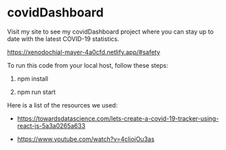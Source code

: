 # covidDashboard

Visit my site to see my covidDashboard project where you can stay up to date with the latest COVID-19 statistics.

https://xenodochial-mayer-4a0cfd.netlify.app/#safety

To run this code from your local host, follow these steps:

1. npm install

2. npm run start

Here is a list of the resources we used:

- https://towardsdatascience.com/lets-create-a-covid-19-tracker-using-react-js-5a3a0265a633

- https://www.youtube.com/watch?v=4cliojOu3as
